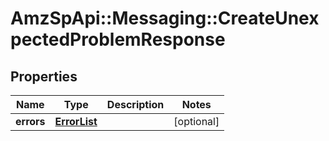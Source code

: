 # AmzSpApi::Messaging::CreateUnexpectedProblemResponse

## Properties
Name | Type | Description | Notes
------------ | ------------- | ------------- | -------------
**errors** | [**ErrorList**](ErrorList.md) |  | [optional] 


